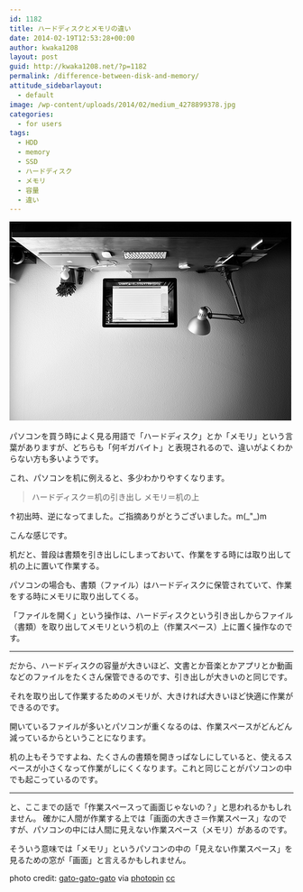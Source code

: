 ```yaml
---
id: 1182
title: ハードディスクとメモリの違い
date: 2014-02-19T12:53:28+00:00
author: kwaka1208
layout: post
guid: http://kwaka1208.net/?p=1182
permalink: /difference-between-disk-and-memory/
attitude_sidebarlayout:
  - default
image: /wp-content/uploads/2014/02/medium_4278899378.jpg
categories:
  - for users
tags:
  - HDD
  - memory
  - SSD
  - ハードディスク
  - メモリ
  - 容量
  - 違い
---
```

<img class="alignnone size-full wp-image-1184" alt="desk" src="/assets/images/2014/02/medium_4278899378.jpg" width="500" height="353" />

パソコンを買う時によく見る用語で「ハードディスク」とか「メモリ」という言葉がありますが、どちらも「何ギガバイト」と表現されるので、違いがよくわからない方も多いようです。

これ、パソコンを机に例えると、多少わかりやすくなります。
<blockquote>ハードディスク＝机の引き出し
メモリ＝机の上</blockquote>
↑初出時、逆になってました。ご指摘ありがとうございました。m(_"_)m

こんな感じです。

机だと、普段は書類を引き出しにしまっておいて、作業をする時には取り出して机の上に置いて作業する。

パソコンの場合も、書類（ファイル）はハードディスクに保管されていて、作業をする時にメモリに取り出してくる。

「ファイルを開く」という操作は、ハードディスクという引き出しからファイル（書類）を取り出してメモリという机の上（作業スペース）上に置く操作なのです。

<hr />

だから、ハードディスクの容量が大きいほど、文書とか音楽とかアプリとか動画などのファイルをたくさん保管できるのです、引き出しが大きいのと同じです。

それを取り出して作業するためのメモリが、大きければ大きいほど快適に作業ができるのです。

開いているファイルが多いとパソコンが重くなるのは、作業スペースがどんどん減っているからということになります。

机の上もそうですよね、たくさんの書類を開きっぱなしにしていると、使えるスペースが小さくなって作業がしにくくなります。これと同じことがパソコンの中でも起こっているのです。

<hr />

と、ここまでの話で「作業スペースって画面じゃないの？」と思われるかもしれません。
確かに人間が作業する上では「画面の大きさ＝作業スペース」なのですが、パソコンの中には人間に見えない作業スペース（メモリ）があるのです。

そういう意味では「メモリ」というパソコンの中の「見えない作業スペース」を見るための窓が「画面」と言えるかもしれません。

photo credit: [gato-gato-gato](http://www.flickr.com/photos/gato-gato-gato/4278899378/) via [photopin](http://photopin.com) [cc](http://creativecommons.org/licenses/by-nc-nd/2.0/)